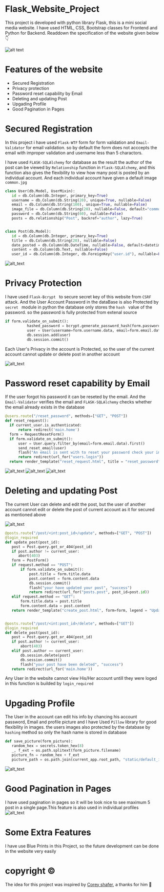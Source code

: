 # Flask_Website_Project

This project is developed with python library Flask, this is a mini social media website. I have used HTML, CSS, Bootstrap classes for Frontend and Python for Backend.
Readdown the specification of the website given below :point_down:

![alt text](https://github.com/sainath-murugan/Flask_Website_Project/blob/main/Flask_Project/web/home.JPG)

 # **Features of the website**
 
 * Secured Registration
 * Privacy protection
 * Password reset capability by Email
 * Deleting and updating Post
 * Upgading Profile
 * Good Pagination in Pages
 
 # Secured Registration
   In this project i have used `Flask-WTF` form for form validation and `Email-Validator` for email validation. so by default the form does not acccepts the email with improper validation and username less than 5 charactors.
   
   I have used `FLASK-SQLAlchemy` for database as the result  the author of the post can be viewed by `Relationship` function in `Flask-SQLAlchemy`, and this function also gives the flexibility to view how many post is posted by an individual account. And each individual account have given a default image  `common.jpg `
 ```python
 class User(db.Model, UserMixin):
    id = db.Column(db.Integer, primary_key=True)
    username = db.Column(db.String(20), unique=True, nullable=False)
    email = db.Column(db.String(100), unique=True, nullable=False)
    image_file = db.Column(db.String(20), nullable=False, default="common.jpg")
    password = db.Column(db.String(60), nullable=False)
    posts = db.relationship("Post", backref="author", lazy=True)


 class Post(db.Model):
    id = db.Column(db.Integer, primary_key=True)
    title = db.Column(db.String(20), nullable=False)
    date_posted = db.Column(db.DateTime, nullable=False, default=datetime.utcnow)
    content = db.Column(db.Text, nullable=False)
    user_id = db.Column(db.Integer, db.ForeignKey("user.id"), nullable=False)
 ```
 
 ![alt_text](https://github.com/sainath-murugan/Flask_Website_Project/blob/main/Flask_Project/web/register.JPG)
 
 
 # Privacy Protection
 I have used  `Flask-Bcrypt ` to secure secret key of  this website from  `CSRF ` attack. And the User Account Password in the dataBase is also Protected by  `secret ` module in python the database only stores the  `hash ` value of the password. so the password is fully protected from extenal source
  ```python
 if form.validate_on_submit():
            hashed_password = bcrypt.generate_password_hash(form.password.data).decode("utf-8")
            user = User(username=form.username.data, email=form.email.data, password=hashed_password)
            db.session.add(user)
            db.session.commit()
  ```
 Each User's Privacy in the account is Protected, so the user of the current account cannot update or delete post in another account
 
 ![alt_text](https://github.com/sainath-murugan/Flask_Website_Project/blob/main/Flask_Project/web/403.JPG)
 
 # Password reset capability by Email
 
 If the user forgot his password it can be reseted by the email. And the `Email-Validator` verifies the email and `FLASK-SQLAlchemy` checks whether the email already exists in the database
 
  ```python
@users.route("/reset_password", methods=["GET", "POST"])
def reset_request():
    if current_user.is_authenticated:
        return redirect('main.home')
    form = RequestResetForm()
    if form.validate_on_submit():
        user = User.query.filter_by(email=form.email.data).first()
        send_reset_email(user)
        flash("An email is sent with to reset your password check your inbox", "info")
        return redirect(url_for("users.login"))
    return render_template("reset_request.html", title = "reset_password",  form=form)
  ```
  ![alt_text](https://github.com/sainath-murugan/Flask_Website_Project/blob/main/Flask_Project/web/password%20reset.JPG)
  ![alt_text](https://github.com/sainath-murugan/Flask_Website_Project/blob/main/Flask_Project/web/email.JPG)
  ![alt_text](https://github.com/sainath-murugan/Flask_Website_Project/blob/main/Flask_Project/web/password%20reseted.JPG)
  
  # Deleting and updating Post
   The current User can delete and edit the post, but the user of another account cannot edit or delete the post of current account as it for secured as mentioned above
  
  ![alt_text](https://github.com/sainath-murugan/Flask_Website_Project/blob/main/Flask_Project/web/Update_Delete_Post.JPG)
  
  
 ```python  
@posts.route("/post/<int:post_id>/update", methods=["GET", "POST"]) 
@login_required
def update_post(post_id):
    post = Post.query.get_or_404(post_id)
    if post.author != current_user:
       abort(403)
    form = PostForm()
    if request.method == "POST":
        if form.validate_on_submit():
            post.title = form.title.data
            post.content = form.content.data
            db.session.commit()
            flash("your have updated your post", "success")
            return redirect(url_for("posts.post", post_id=post.id))
    elif request.method == "GET":
        form.title.data = post.title
        form.content.data = post.content
    return render_template("create_post.html", form=form, legend = "Update Post")


@posts.route("/post/<int:post_id>/delete", methods=["GET"]) 
@login_required
def delete_post(post_id):
    post = Post.query.get_or_404(post_id)
    if post.author != current_user:
        abort(403)
    elif post.author == current_user:
        db.session.delete(post)
        db.session.commit()
        flash("your post have been deleted", "success")
    return redirect(url_for('main.home'))
 ```
Any User in the website cannot view His/Her account untill they were loged in this function is builded by `login_required`

# Upgading Profile

The User in the account can edit his info by chancing his account password, Email and profile picture and I have Used `Pillow` library for good flexibility in images. 
the users images also protected by the database by `hashing` method so only the hash name is stored in database

 ```python  
def save_picture(form_picture):
    random_hex = secrets.token_hex(8)
    _, f_ext = os.path.splitext(form_picture.filename)
    picture_fn = random_hex + f_ext
    picture_path = os.path.join(current_app.root_path, "static/default_image", picture_fn) 
```

![alt_text](https://github.com/sainath-murugan/Flask_Website_Project/blob/main/Flask_Project/web/Profile%20Update.JPG)


# Good Pagination in Pages
  I have used pagination in pages so it will be look nice to see maximum 5 post in a single page.This feature is also used in individual profiles
![alt_text](https://github.com/sainath-murugan/Flask_Website_Project/blob/main/Flask_Project/web/pagination.JPG)

# Some Extra Features
   I have use Blue Prints in this Project, so the future development can be done in the website very easily

# copyright :copyright:
   The idea for this project was inspired by [Corey shafer](https://www.youtube.com/user/schafer5), a thanks for him :pray:
